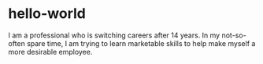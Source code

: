 # hello-world

I am a professional who is switching careers after 14 years.  In my not-so-often spare time, I am trying to learn marketable skills to help make myself a more desirable employee.

